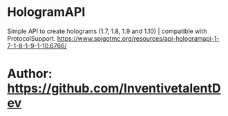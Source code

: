 # HologramAPI
Simple API to create holograms (1.7, 1.8, 1.9 and 1.10) | compatible with ProtocolSupport. https://www.spigotmc.org/resources/api-hologramapi-1-7-1-8-1-9-1-10.6766/
# Author: https://github.com/InventivetalentDev
